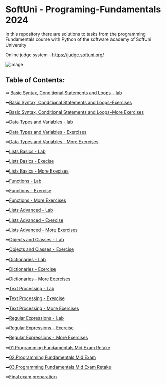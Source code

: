 # SoftUni - Programing-Fundamentals 2024
In this repository there are solutions to tasks from the programming Fundamentals course with Python of the software academy of SoftUni University

Online judge system - https://judge.softuni.org/ 

![image](https://user-images.githubusercontent.com/68993494/185683680-bcfefe65-88fb-4192-b0b2-ff9130c39487.png)

## Table of Contents:
➡ [Basic Syntax, Conditional Statements and Loops - lab](https://github.com/GeorgiDN/python-fundamentals/tree/main/basic_syntax_conditional_statements_and_loops_lab)

➡[Basic Syntax, Conditional Statements and Loops-Exercises](https://github.com/GeorgiDN/python-fundamentals/tree/main/basic_syntax_conditional_statements_and_loops_exercise)

➡[Basic Syntax, Conditional Statements and Loops-More Exercises](https://github.com/GeorgiDN/python-fundamentals/tree/main/basic_syntax_conditional_statements_and_loops_more_exercises)

➡[Data Types and Variables - lab](https://github.com/GeorgiDN/python-fundamentals/tree/main/data_types_and_variables_lab)

➡[Data Types and Variables - Exercises](https://github.com/GeorgiDN/python-fundamentals/tree/main/data_types_and_variables_exercise)

➡[Data Types and Variables - More Exercises](https://github.com/GeorgiDN/python-fundamentals/tree/main/data_types_and_variables_more_exercises)

➡[Lists Basics - Lab](https://github.com/GeorgiDN/python-fundamentals/tree/main/lists_basics_lab)

➡[Lists Basics - Execise](https://github.com/GeorgiDN/python-fundamentals/tree/main/list_basics_exercise)

➡[Lists Basics - More Execises](https://github.com/GeorgiDN/python-fundamentals/tree/main/lists_basics_more_exercises)

➡[Functions - Lab](https://github.com/GeorgiDN/python-fundamentals/tree/main/function_lab)

➡[Functions - Exercise](https://github.com/GeorgiDN/python-fundamentals/tree/main/function_exercise)

➡[Functions - More Exercises](https://github.com/GeorgiDN/python-fundamentals/tree/main/function_more_exercises)

➡[Lists Advanced - Lab](https://github.com/GeorgiDN/python-fundamentals/tree/main/lists_advanced_lab)

➡[Lists Advanced - Exercise](https://github.com/GeorgiDN/python-fundamentals/tree/main/lists_advanced_exercise)

➡[Lists Advanced - More Exercises](https://github.com/GeorgiDN/python-fundamentals/tree/main/lists_advanced_more_exercises)

➡[Objects and Classes - Lab](https://github.com/GeorgiDN/python-fundamentals/tree/main/object_and_casses)

➡[Objects and Classes - Exercise](https://github.com/GeorgiDN/python-fundamentals/tree/main/object_and_casses_exercise)

➡[Dictionaries - Lab](https://github.com/GeorgiDN/python-fundamentals/tree/main/dictionaries_lab)

➡[Dictionaries - Exercise](https://github.com/GeorgiDN/python-fundamentals/tree/main/dictionaries_exercise)

➡[Dictionaries - More Exercises](https://github.com/GeorgiDN/python-fundamentals/tree/main/dictionaries_more_exercise)

➡[Text Processing - Lab](https://github.com/GeorgiDN/python-fundamentals/tree/main/text_processing_lab)

➡[Text Processing - Exercise](https://github.com/GeorgiDN/python-fundamentals/tree/main/text_processing_exercise)

➡[Text Processing - More Exercises](https://github.com/GeorgiDN/python-fundamentals/tree/main/text_processing_more_exercises)

➡[Regular Expressions - Lab](https://github.com/GeorgiDN/python-fundamentals/tree/main/regular_expressions_lab)

➡[Regular Expressions - Exercise](https://github.com/GeorgiDN/python-fundamentals/tree/main/regular_expressions_exercise)

➡[Regular Expressions - More Exercises](https://github.com/GeorgiDN/python-fundamentals/tree/main/regular_expressions_more_exercises)

➡[01.Programming Fundamentals Mid Exam Retake](https://github.com/GeorgiDN/python-fundamentals/tree/main/mid_exam_preparation/1_programming_fundamentals_mid_exam_retake)

➡[02.Programming Fundamentals Mid Exam](https://github.com/GeorgiDN/python-fundamentals/tree/main/mid_exam_preparation/2_programming_fundamentals_mid_exam)

➡[03.Programming Fundamentals Mid Exam Retake](https://github.com/GeorgiDN/python-fundamentals/tree/main/mid_exam_preparation/3_programming_fundamentals_mid_exam_retake)

➡[Final exam preparation](https://github.com/GeorgiDN/python-fundamentals/tree/main/final_exam_preparation)
